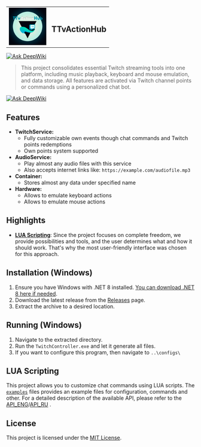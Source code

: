 <div width="100%" display="flex" justify-content="center" align-items="center">
    <table>
    <tr>
        <td>
            <img src="readme-assets/loog.png" alt="Logo" width="100">
        </td>
        <td>
            <h2>TTvActionHub</h2>
        </td>
    </tr>
  </table>
</div>

[![Ask DeepWiki](https://deepwiki.com/badge.svg)](https://deepwiki.com/MrRoxandi/TTvActionHub)

> This project consolidates essential Twitch streaming tools into one platform, including music playback, keyboard and mouse emulation, and data storage. All features are activated via Twitch channel points or commands using a personalized chat bot.

[![Ask DeepWiki](https://deepwiki.com/badge.svg)](https://deepwiki.com/MrRoxandi/TTvActionHub)

## Features

- **TwitchService:**
  - Fully customizable own events though chat commands and Twitch points redemptions
  - Own points system supported
- **AudioService:**
  - Play almost any audio files with this service
  - Also accepts internet links like: `https://example.com/audiofile.mp3`
- **Container:**
  - Stores almost any data under specified name
- **Hardware:**
  - Allows to emulate keyboard actions
  - Allows to emulate mouse actions

## Highlights

- **[LUA Scripting](#lua-scripting)**: Since the project focuses on complete freedom, we provide possibilities and tools, and the user determines what and how it should work. That's why the most user-friendly interface was chosen for this approach.

## Installation (Windows)

1. Ensure you have Windows with .NET 8 installed. [You can download .NET 8 here if needed](https://dotnet.microsoft.com/en-us/download).
2. Download the latest release from the [Releases](https://github.com/MrRoxandi/TwitchController/releases) page.
3. Extract the archive to a desired location.

## Running (Windows)

1. Navigate to the extracted directory.
2. Run the `TwitchController.exe` and let it generate all files.
3. If you want to configure this program, then navigate to `..\configs\`

## LUA Scripting

This project allows you to customize chat commands using LUA scripts. The [`examples`](TTvActionHub/example/) files provides an example files for configuration, commands and other. For a detailed description of the available API, please refer to the [API_ENG](TTvActionHub/API_ENG.md)/[API_RU](TTvActionHub/API_RU.md) .

## License

This project is licensed under the [MIT License](LICENSE.txt).
